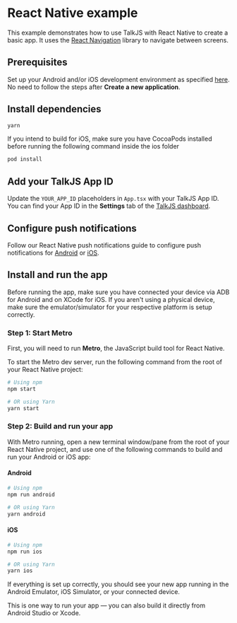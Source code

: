 # React Native example

This example demonstrates how to use TalkJS with React Native to create a basic app. It uses the [React Navigation](https://reactnavigation.org/docs/getting-started/) library to navigate between screens.

## Prerequisites

Set up your Android and/or iOS development environment as specified [here](https://reactnative.dev/docs/set-up-your-environment?os=linux&platform=android).
No need to follow the steps after **Create a new application**.

## Install dependencies

```sh
yarn
```

If you intend to build for iOS, make sure you have CocoaPods installed before running the following command
inside the ios folder

```sh
pod install
```

## Add your TalkJS App ID

Update the `YOUR_APP_ID` placeholders in `App.tsx` with your TalkJS App ID. You can find your App ID in the **Settings** tab of the [TalkJS dashboard](https://talkjs.com/dashboard).

## Configure push notifications

Follow our React Native push notifications guide to configure push notifications for [Android](https://talkjs.com/docs/Features/Notifications/Mobile_Push_Notifications/React_Native/#android) or [iOS](https://talkjs.com/docs/Features/Notifications/Mobile_Push_Notifications/React_Native/#ios).

## Install and run the app

Before running the app, make sure you have connected your device via ADB for Android and on XCode for iOS.
If you aren't using a physical device, make sure the emulator/simulator for your respective platform is
setup correctly.

### Step 1: Start Metro

First, you will need to run **Metro**, the JavaScript build tool for React Native.

To start the Metro dev server, run the following command from the root of your React Native project:

```sh
# Using npm
npm start

# OR using Yarn
yarn start
```

### Step 2: Build and run your app

With Metro running, open a new terminal window/pane from the root of your React Native project, and use one of the following commands to build and run your Android or iOS app:

#### Android

```sh
# Using npm
npm run android

# OR using Yarn
yarn android
```

#### iOS

```sh
# Using npm
npm run ios

# OR using Yarn
yarn ios
```

If everything is set up correctly, you should see your new app running in the Android Emulator, iOS Simulator, or your connected device.

This is one way to run your app — you can also build it directly from Android Studio or Xcode.
